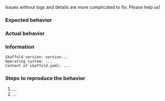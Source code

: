 Issues without logs and details are more complicated to fix.
Please help us!

### Expected behavior

### Actual behavior

### Information

```
Skaffold version: version...
Operating system: ...
Content of skaffold.yaml: ...
```

### Steps to reproduce the behavior

  1. ...
  2. ...
  